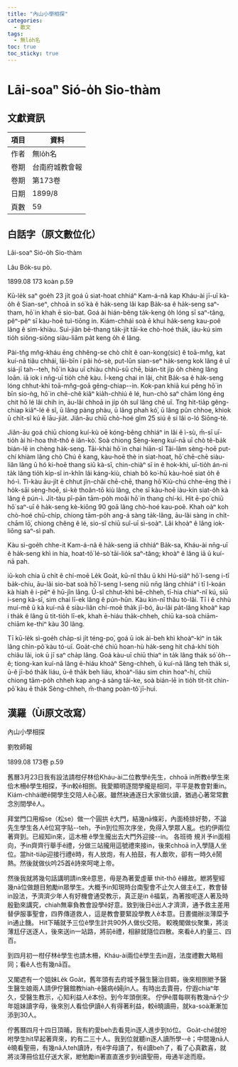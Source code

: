 ```yaml
---
title: "內山小學相探"
categories:
  - 散文
tags:
  - 無lo̍h名
toc: true
toc_sticky: true
---
```


# Lāi-soaⁿ Sió-o̍h Sio-thàm

## 文獻資訊

| 項目 | 資料 |
|---|---|
| 作者 | 無lo̍h名 |
| 卷期 | 台南府城教會報 |
| 卷期 | 第173卷 |
| 日期 | 1899/8 |
| 頁數 | 59 |

## 白話字（原文數位化）

Lāi-soaⁿ Sió-o̍h Sio-thàm

Lâu Bo̍k-su pò.

1899.08 173 koàn p.59

Kū-le̍k saⁿ goe̍h 23 ji̍t goá ū siat-hoat chhiáⁿ Kam-á-nâ kap Kháu-ài jī-uī kà-o̍h ê Sian-seⁿ, chhoā in só͘ kà ê ha̍k-seng lâi kap Ba̍k-sa ê ha̍k-seng saⁿ-tham, hō͘ in khah ē sio-bat. Goá ài hián-bêng ta̍k-keng o̍h lóng sī saⁿ-tâng, pêⁿ-pêⁿ sī kàu-hoē tuì-tiōng in. Kiám-chhái soà ē khui ha̍k-seng kau-poê lâng ê sim-khiàu. Sui-jiân bē-thang ta̍k-ji̍t tāi-ke chò-hoé tha̍k, iáu-kú sim tio̍h siông-siông siàu-liām pa̍t keng o̍h ê lâng.

Pài-tn̂g mn̂g-kháu ēng chhêng-se chò chi̍t ê oan-kong(sic) ê toā-mn̂g, kat kuí-nā tiâu chhái, lāi-bīn í pâi hó-sè, put-lūn sian-seⁿ ha̍k-seng kok lâng ê uī siá-jī tah--teh, hō͘ in kàu uī chiàu chhù-sū chē, bián-tit ji̍p o̍h chèng lâng loān. iā iok i nn̄g-uī tio̍h chê kàu. Í-keng chai in lâi, chit Ba̍k-sa ê ha̍k-seng lóng chhut-khì toā-mn̂g-goā gêng-chiap--in. Kok-pan khiā kui pêng hō͘ in bīn sio-ǹg, hō͘ in chê-chê kiâⁿ kia̍h-chhiú ê lé, hun-chò saⁿ chām lóng ēng chit hō lé lâi chih in, āu-lâi chhoā in ji̍p o̍h suî lâng chē uī. Tng hit-tia̍p gêng-chiap kiâⁿ-lé ê sî, ū lâng pàng phàu, ū lâng phah kó͘, ū lâng pûn chhoe, khiok ū chi̍t-sî kú ê lāu-jia̍t. Jiân-āu chiū chò-hoé gîm 25 siú ê si lâi o-ló Siōng-tè.

Jiân-āu goá chiū chiong kuí-kù oē kóng-bêng chhiáⁿ in lâi ê ì-sù, m̄-sī uī-tio̍h ài hi-hoa thit-thô ê iân-kò͘. Soà chiong Sèng-keng kuí-nā uī chò tê-ba̍k bián-lē in chèng ha̍k-seng. Tāi-khài hō͘ in chai hiān-sî Tâi-lâm sèng-hoē put-chí khiàm lâng chò Chú ê kang, kàu-hoē thè in siat-hoat, hō͘ chē-chē siàu-liân lâng ū hó ki-hoē thang siū kà-sī, chin-chiàⁿ sī in ê hok-khì, uī-tio̍h án-ni ta̍k lâng tio̍h ki̍p-sî in-khîn lâi káng-kiù, chiah bô ko͘-hū kàu-hoē siat o̍h ê hó-ì. Tì-kàu āu-ji̍t ē chhut jîn-châi chē-chē, thang hō͘ Kiù-chú chhe-ēng thè i ho̍k-sāi sèng-hoē, sì-kè thoân-tō kiù lâng, che sī kàu-hoē iàu-kín siat-o̍h kà lâng ê pún-ì. Ji̍t-tàu pī-pān tām-po̍h moâi hō͘ in thang chí-ki. Hit ē-po͘ chiū hō͘ saⁿ-uī ê ha̍k-seng kè-kiōng 90 goā lâng chò-hoé kau-poê. Khah oàⁿ koh chò-hoé chū-chi̍p, chiong tām-po̍h ang-á sàng ta̍k-lâng, āu-lâi sàng in chi̍t-chām lō͘, chiong chêng ê lé, sio-sî chiū suî-uī sì-soàⁿ. Lâi khoàⁿ ê lâng iok-liōng saⁿ-sì pah.

Kàu sì-goe̍h chhe-it Kam-á-nâ ê ha̍k-seng iā chhiáⁿ Ba̍k-sa, Kháu-ài nn̄g-uī ê ha̍k-seng khì in hia, hoat-tō͘ lé-sò͘ tāi-lio̍k saⁿ-tâng; khoàⁿ ê lâng iā ū kuí-nā pah.

iū-koh chia ū chi̍t ê chí-moē Le̍k Goa̍t, kū-nî thâu ū khì Hú-siâⁿ hō͘ I-seng i-tī ba̍k-chiu, āu-lâi sio-bat soà hō͘ I-seng I-seng niû nn̄g lâng chhiáⁿ i tī I-koán kà hiah ê i-pēⁿ ê hū-jîn lâng. Ū-sî chhut-khì bē-chheh, tī-hia chiaⁿ-nî kú, siū i-seng kà-sī, sim chai lī-ek lâng ê pún-hūn. Kàu kin-nî thâu tò-lâi. Tī i ê chhù muí-mê ū kà kuí-nā ê siàu-liân chí-moē tha̍k jī-bó, āu-lâi pa̍t-lâng khoàⁿ kap i tha̍k ê lâng ū tit-tio̍h lī-ek, khah ē-hiáu tha̍k-chheh, chiū ka-soà chiām-chiām ke-thiⁿ kàu 30 lâng.

Tī kū-le̍k sì-goe̍h cha̍p-sì ji̍t téng-po͘, goá ū iok ài-beh khì khoàⁿ-kìⁿ in ta̍k lâng chìn-pō͘ kàu tó-uī. Goa̍t-ché chiū hoan-hù ha̍k-seng hit chá-khí tio̍h chiâu lâi, iok ū jī saⁿ cha̍p lâng. Goá kàu-uī chiū thiaⁿ in ta̍k lâng tha̍k só͘ o̍h--ê; tiong-kan kuí-nā lâng ē-hiáu khoàⁿ Sèng-chheh, ū kuí-nā lâng teh tha̍k si, ū-ê jī-bó tha̍k liáu, ū-ê tha̍k beh liáu, khoàⁿ-liáu sim chin hoaⁿ-hí, chiū chiong tām-po̍h chheh kap ang-á sàng tāi-ke, soà bián-lē in tio̍h ti̍t-ti̍t chìn-pō͘ kàu ē tha̍k Sèng-chheh, m̄-thang poàn-tô͘ jī-huì.

## 漢羅（Ùi原文改寫）

內山小學相探

劉牧師報

1899.08 173卷 p.59

舊曆3月23日我有設法請柑仔林佮Kháu-ài二位教學ê先生，chhoā in所教ê學生來佮木柵ê學生相探，予in較ē相捌。我愛顯明逐間學攏是相同，平平是教會對重in。 Kiám-chhái紲ē開學生交陪人ê心竅。雖然袂通逐日大家做伙讀，猶過心著常常數念別間學ê人。

拜堂門口用榕se（松se）做一个圓拱 ê大門，結幾nā條彩，內面椅排好勢，不論先生學生各人ê位寫字貼--teh，予in到位照次序坐，免得入學眾人亂。也約伊兩位著齊到。已經知in來，這木柵 ê學生攏出去大門外迎接--in。 各班徛 規爿予in面相向，予in齊齊行舉手ê禮，分做三站攏用這號禮來接in，後來chhoā in入學隨人坐位。當hit-tia̍p迎接行禮ê時，有人放炮，有人拍鼓，有人歕吹，卻有一時久ê鬧熱。然後就做伙吟25首ê詩來呵咾上帝。

然後我就將幾句話講明請in來ê意思，毋是為著愛虛華 thit-thô ê緣故。紲將聖經幾nā位做題目勉勵in眾學生。大概予in知現時台南聖會不止欠人做主ê工，教會替in設法，予濟濟少年人有好機會通受教示，真正是in ê福氣，為著按呢逐人著及時殷勤來講究，chiah無辜負教會設學ê好意。致到後日ē出人才濟濟，通予救主差用替伊服事聖會，四界傳道救人，這是教會要緊設學教人ê本意。日晝備辦淡薄糜予in通止饑。 Hit下晡就予三位ê學生計共90外人做伙交陪。 較晚閣做伙聚集，將淡薄尪仔送逐人，後來送in一站路，將前ê禮，相辭就隨位四散。來看ê人約量三、四百。

到四月初一柑仔林ê學生也請木柵，Kháu-ài兩位ê學生去in遐，法度禮數大略相同；看ê人也有幾nā百。

又閣遮有一个姐妹Le̍k Goa̍t，舊年頭有去府城予醫生醫治目睭，後來相捌紲予醫生醫生娘兩人請伊佇醫館教hiah-ê醫病ê婦jîn人。有時出去賣冊，佇遐chiaⁿ年久，受醫生教示，心知利益人ê本份。到今年頭倒來。 佇伊ê厝每暝有教幾nā个少年姐妹讀字母，後來別人看佮伊讀ê人有得著利益，較ē曉讀冊，就ka-soà漸漸加添到30人。

佇舊曆四月十四日頂晡，我有約愛beh去看見in逐人進步到tó位。 Goa̍t-ché就吩咐學生hit早起著齊來，約有二三十人。我到位就聽in逐人讀所學--ê；中間幾nā人ē曉看聖冊，有幾nā人teh讀詩，有ê字母讀了，有ê讀beh了，看了心真歡喜，就將淡薄冊佮尪仔送大家，紲勉勵in著直直進步到ē讀聖冊，毋通半途而廢。
